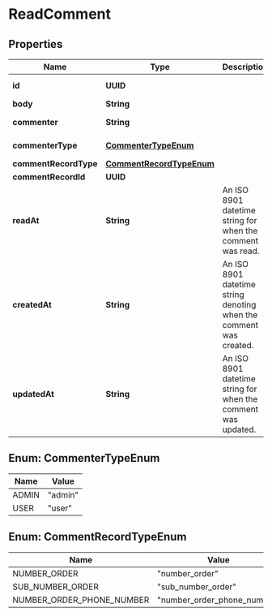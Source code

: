 

# ReadComment


## Properties

Name | Type | Description | Notes
------------ | ------------- | ------------- | -------------
**id** | **UUID** |  |  [optional] [readonly]
**body** | **String** |  |  [optional]
**commenter** | **String** |  |  [optional] [readonly]
**commenterType** | [**CommenterTypeEnum**](#CommenterTypeEnum) |  |  [optional] [readonly]
**commentRecordType** | [**CommentRecordTypeEnum**](#CommentRecordTypeEnum) |  |  [optional]
**commentRecordId** | **UUID** |  |  [optional]
**readAt** | **String** | An ISO 8901 datetime string for when the comment was read. |  [optional] [readonly]
**createdAt** | **String** | An ISO 8901 datetime string denoting when the comment was created. |  [optional] [readonly]
**updatedAt** | **String** | An ISO 8901 datetime string for when the comment was updated. |  [optional] [readonly]



## Enum: CommenterTypeEnum

Name | Value
---- | -----
ADMIN | &quot;admin&quot;
USER | &quot;user&quot;



## Enum: CommentRecordTypeEnum

Name | Value
---- | -----
NUMBER_ORDER | &quot;number_order&quot;
SUB_NUMBER_ORDER | &quot;sub_number_order&quot;
NUMBER_ORDER_PHONE_NUMBER | &quot;number_order_phone_number&quot;



